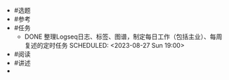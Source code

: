 - #选题
- #参考
- #任务
	- DONE 整理Logseq日志、标签、图谱，制定每日工作（包括主业）、每周复述的定时任务
	  SCHEDULED: <2023-08-27 Sun 19:00>
- #阅读
- #讲述
-